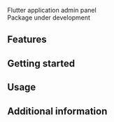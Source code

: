 Flutter application admin panel <br>
Package under development

## Features

## Getting started

## Usage

## Additional information
